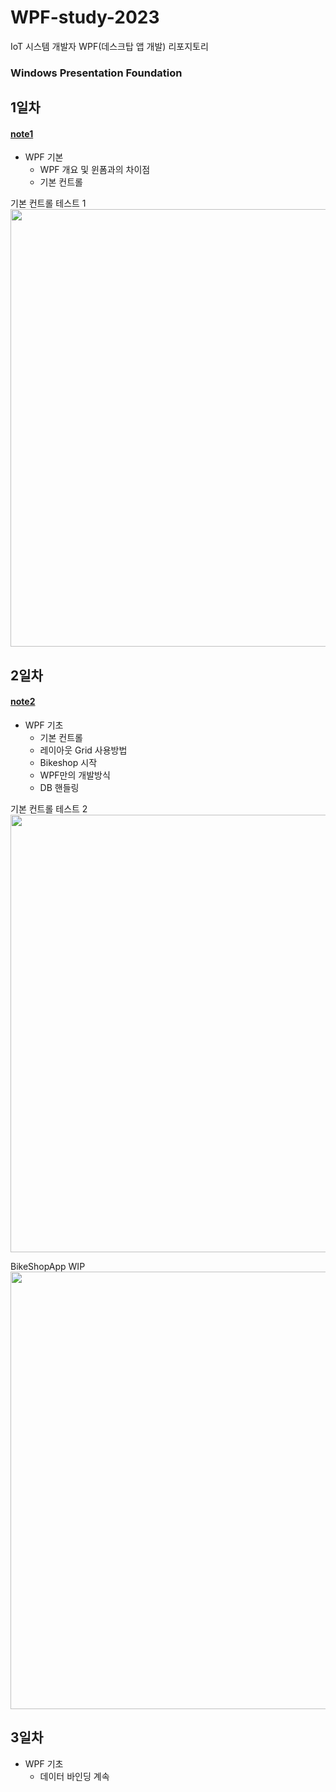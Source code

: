 # WPF-study-2023
IoT 시스템 개발자 WPF(데스크탑 앱 개발) 리포지토리
### Windows Presentation Foundation

## 1일차
#### [note1](https://github.com/limchaeyeon8/WPF-study-2023/blob/main/d1/d1_note.md)

- WPF 기본
    - WPF 개요 및 윈폼과의 차이점
    - 기본 컨트롤

기본 컨트롤 테스트 1
<img src="https://raw.githubusercontent.com/limchaeyeon8/WPF-study-2023/main/d1/ctr.gif" width="700" />


## 2일차
#### [note2](https://github.com/limchaeyeon8/WPF-study-2023/blob/main/d2/d2_note.md)

- WPF 기초
    - 기본 컨트롤
    - 레이아웃 Grid 사용방법
    - Bikeshop 시작
    - WPF만의 개발방식
    - DB 핸들링

기본 컨트롤 테스트 2
<img src="https://raw.githubusercontent.com/limchaeyeon8/WPF-study-2023/main/d2/wp3.gif" width="700" />

BikeShopApp WIP
<img src="https://raw.githubusercontent.com/limchaeyeon8/WPF-study-2023/main/d2/bshp.gif" width="700" />


## 3일차
- WPF 기초
    - 데이터 바인딩 계속